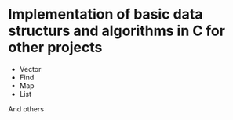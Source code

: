 # Implementation of basic data structurs and algorithms in C for other projects

- Vector
 - Find
- Map
- List

And others
